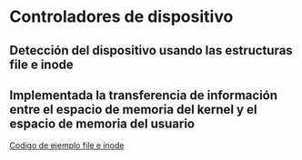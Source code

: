 # Controladores de dispositivo
## Detección del dispositivo usando las estructuras file e inode
## Implementada la transferencia de información entre el espacio de memoria del kernel y el espacio de memoria del usuario
[Codigo de ejemplo file e inode](https://www.oreilly.com/library/view/linux-device-drivers/0596005903/ch03.html)
